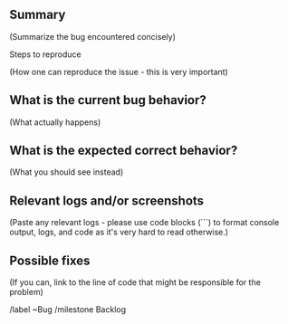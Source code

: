 ## Summary

(Summarize the bug encountered concisely)


Steps to reproduce

(How one can reproduce the issue - this is very important)


## What is the current bug behavior?

(What actually happens)


## What is the expected correct behavior?

(What you should see instead)


## Relevant logs and/or screenshots

(Paste any relevant logs - please use code blocks (```) to format console output,
logs, and code as it's very hard to read otherwise.)


## Possible fixes

(If you can, link to the line of code that might be responsible for the problem)


/label ~Bug
/milestone Backlog

